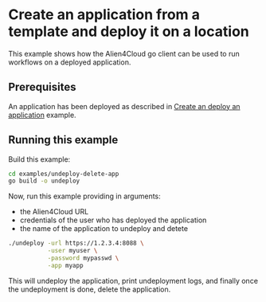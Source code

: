 # Create an application from a template and deploy it on a location

This example shows how the Alien4Cloud go client can be used to run workflows
on a deployed application.

## Prerequisites

An application has been deployed as described in [Create an deploy an application](../create-deploy-app/README.md) example.

## Running this example

Build this example:

```bash
cd examples/undeploy-delete-app
go build -o undeploy
```

Now, run this example providing in arguments:
* the Alien4Cloud URL
* credentials of the user who has deployed the application
* the name of the application to undeploy and detete

```bash
./undeploy -url https://1.2.3.4:8088 \
           -user myuser \
           -password mypasswd \
           -app myapp
```

This will undeploy the application, print undeployment logs,
and finally once the undeployment is done, delete the application.
